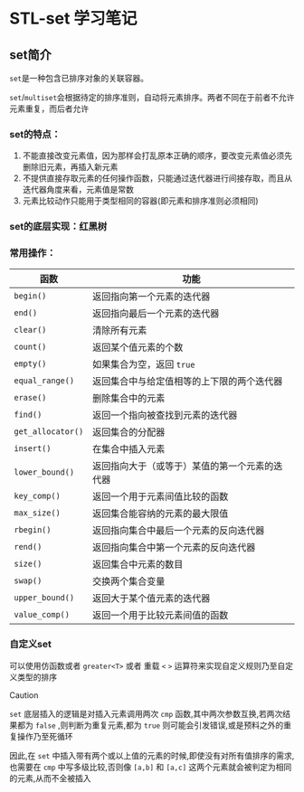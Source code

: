 # STL-set 学习笔记

## set简介

`set`是一种包含已排序对象的关联容器。

`set`/`multiset`会根据待定的排序准则，自动将元素排序。两者不同在于前者不允许元素重复，而后者允许

### set的特点：

1) 不能直接改变元素值，因为那样会打乱原本正确的顺序，要改变元素值必须先删除旧元素，再插入新元素
2) 不提供直接存取元素的任何操作函数，只能通过迭代器进行间接存取，而且从迭代器角度来看，元素值是常数
3) 元素比较动作只能用于类型相同的容器(即元素和排序准则必须相同)


### set的底层实现：红黑树

### 常用操作：

| **函数**          | **功能**                                       |
| ----------------- | ---------------------------------------------- |
| `begin()`         | 返回指向第一个元素的迭代器                     |
| `end()`           | 返回指向最后一个元素的迭代器                   |
| `clear()`         | 清除所有元素                                   |
| `count()`         | 返回某个值元素的个数                           |
| `empty()`         | 如果集合为空，返回 `true`                      |
| `equal_range()`   | 返回集合中与给定值相等的上下限的两个迭代器     |
| `erase()`         | 删除集合中的元素                               |
| `find()`          | 返回一个指向被查找到元素的迭代器               |
| `get_allocator()` | 返回集合的分配器                               |
| `insert()`        | 在集合中插入元素                               |
| `lower_bound()`   | 返回指向大于（或等于）某值的第一个元素的迭代器 |
| `key_comp()`      | 返回一个用于元素间值比较的函数                 |
| `max_size()`      | 返回集合能容纳的元素的最大限值                 |
| `rbegin()`        | 返回指向集合中最后一个元素的反向迭代器         |
| `rend()`          | 返回指向集合中第一个元素的反向迭代器           |
| `size()`          | 返回集合中元素的数目                           |
| `swap()`          | 交换两个集合变量                               |
| `upper_bound()`   | 返回大于某个值元素的迭代器                     |
| `value_comp()`    | 返回一个用于比较元素间值的函数                 |

### 自定义set

可以使用仿函数或者 `greater<T>` 或者 重载 `<` `>` 运算符来实现自定义规则乃至自定义类型的排序

> [!caution]
>
> `set` 底层插入的逻辑是对插入元素调用两次 `cmp` 函数,其中两次参数互换,若两次结果都为 `false` ,则判断为重复元素,都为 `true` 则可能会引发错误,或是预料之外的重复操作乃至死循环
>
> 因此,在 `set` 中插入带有两个或以上值的元素的时候,即使没有对所有值排序的需求,也需要在 `cmp` 中写多级比较,否则像 `[a,b]` 和 `[a,c]` 这两个元素就会被判定为相同的元素,从而不全被插入



